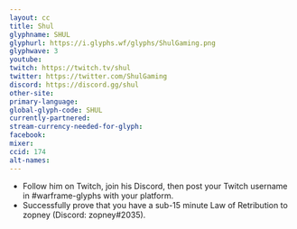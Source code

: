 ```yaml
---
layout: cc
title: Shul
glyphname: SHUL
glyphurl: https://i.glyphs.wf/glyphs/ShulGaming.png
glyphwave: 3
youtube: 
twitch: https://twitch.tv/shul
twitter: https://twitter.com/ShulGaming
discord: https://discord.gg/shul
other-site: 
primary-language: 
global-glyph-code: SHUL
currently-partnered: 
stream-currency-needed-for-glyph: 
facebook: 
mixer: 
ccid: 174
alt-names: 
---
```

* Follow him on Twitch, join his Discord, then post your Twitch username in #warframe-glyphs with your platform.
* Successfully prove that you have a sub-15 minute Law of Retribution to zopney (Discord: zopney#2035).
